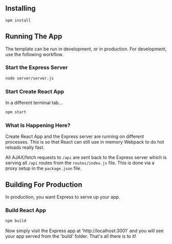## Installing

```bash
npm install
```

## Running The App

The template can be run in development, or in production. For development, use the following workflow.

### Start the Express Server

```bash
node server/server.js
```

### Start Create React App

In a different terminal tab...

```bash
npm start
```

### What Is Happening Here?

Create React App and the Express server are running on different processes. This is so that React can still use in memory Webpack to do hot reloads really fast.

All AJAX/fetch requests to `/api` are sent back to the Express server which is serving all `/api` routes from the `routes/index.js` file. This is done via a proxy setup in the `package.json` file.

## Building For Production

In production, you want Express to serve up your app.

### Build React App

```bash
npm build
```

Now simply visit the Express app at 'http://localhost:3001' and you will see your app served from the 'build' folder. That's all there is to it!
